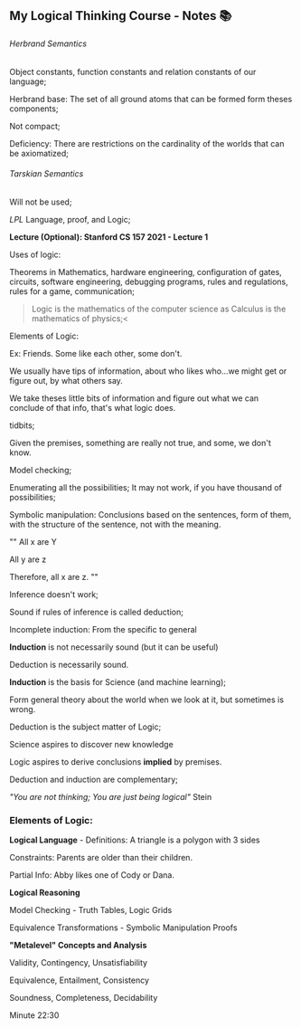## My Logical Thinking Course - Notes :books:



###### Herbrand Semantics

Object constants, function constants and relation constants of our language;

Herbrand base: The set of all ground atoms that can be formed form theses components;

Not compact;

Deficiency: There are restrictions on the cardinality of the worlds that can be axiomatized;

###### Tarskian Semantics

Will not be used;



_LPL_ Language, proof, and Logic;



**Lecture (Optional): Stanford CS 157 2021 - Lecture 1**

Uses of logic:

Theorems in Mathematics, hardware engineering, configuration of gates,  circuits, software engineering, debugging programs, rules and regulations, rules for a game, communication;



> Logic is the mathematics of the computer science as Calculus is the mathematics of physics;<



Elements of Logic:

Ex: Friends. Some like each other, some don't.

We usually have tips of information, about who likes who...we might get or figure out, by what others say.

We take theses little bits of information and figure out what we can conclude of that info, that's what logic does.

tidbits;

Given the premises, something are really not true, and some, we don't know.



Model checking;

Enumerating all the possibilities; It may not work, if you have thousand of possibilities;

Symbolic manipulation: Conclusions based on the sentences, form of them, with the structure of the sentence, not with the meaning. 

"" All x are Y

All y are z

Therefore, all x are z. ""



Inference doesn't work;

Sound if rules of inference is called deduction;

Incomplete induction: From the specific to general

**Induction** is not necessarily sound (but it can be useful)

Deduction is necessarily sound.



**Induction** is the basis for Science (and machine learning);

Form general theory about the world when we look at it, but sometimes is wrong.

Deduction is the subject matter of Logic;



Science aspires to discover new knowledge

Logic aspires to derive conclusions **implied** by premises.



Deduction and induction are complementary;

*"You are not thinking; You are just being logical"* Stein



### **Elements of Logic**:

**Logical Language** - Definitions: A triangle is a polygon with 3 sides

Constraints: Parents are older than their children.

Partial Info: Abby likes one of Cody or Dana.



**Logical Reasoning** 

Model Checking - Truth Tables, Logic Grids

Equivalence Transformations - Symbolic Manipulation Proofs



**"Metalevel" Concepts and Analysis**

Validity, Contingency, Unsatisfiability

Equivalence, Entailment, Consistency

Soundness, Completeness, Decidability



Minute 22:30





















